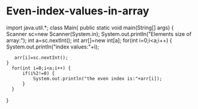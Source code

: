 # Even-index-values-in-array
import java.util.*;
class Main{
	public static void main(String[] args) {
      Scanner sc=new Scanner(System.in);
      System.out.println("Elements size  of array:");
      int a=sc.nextInt();
      int arr[]=new int[a];
      for(int i=0;i<a;i++) {
    	  System.out.println("index values:"+i);
      
       arr[i]=sc.nextInt();
	}
      for(int i=0;i<a;i++) {
    	  if(i%2!=0) {
    		  System.out.println("the even index is:"+arr[i]);
    	  }
      }
      
}
